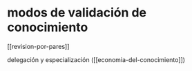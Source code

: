 # modos de validación de conocimiento
[[revision-por-pares]]

delegación y especialización ([[economia-del-conocimiento]])
